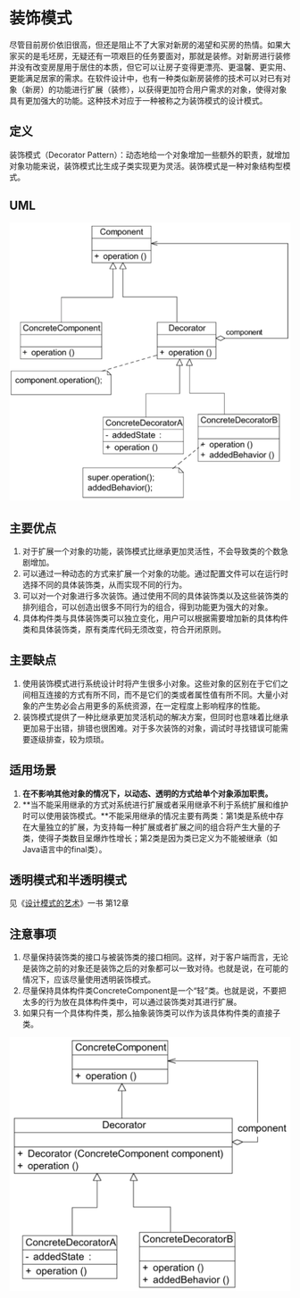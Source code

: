 # 装饰模式

尽管目前房价依旧很高，但还是阻止不了大家对新房的渴望和买房的热情。如果大家买的是毛坯房，无疑还有一项艰巨的任务要面对，那就是装修。对新房进行装修并没有改变房屋用于居住的本质，但它可以让房子变得更漂亮、更温馨、更实用、更能满足居家的需求。在软件设计中，也有一种类似新房装修的技术可以对已有对象（新房）的功能进行扩展（装修），以获得更加符合用户需求的对象，使得对象具有更加强大的功能。这种技术对应于一种被称之为装饰模式的设计模式。

## 定义

装饰模式（Decorator Pattern）：动态地给一个对象增加一些额外的职责，就增加对象功能来说，装饰模式比生成子类实现更为灵活。装饰模式是一种对象结构型模式。

## UML

![image-20240509174328620](./.gitbook/assets/image-20240509174328620.png)

## 主要优点

1. 对于扩展一个对象的功能，装饰模式比继承更加灵活性，不会导致类的个数急剧增加。
2. 可以通过一种动态的方式来扩展一个对象的功能。通过配置文件可以在运行时选择不同的具体装饰类，从而实现不同的行为。
3. 可以对一个对象进行多次装饰。通过使用不同的具体装饰类以及这些装饰类的排列组合，可以创造出很多不同行为的组合，得到功能更为强大的对象。
4. 具体构件类与具体装饰类可以独立变化，用户可以根据需要增加新的具体构件类和具体装饰类，原有类库代码无须改变，符合开闭原则。

## 主要缺点

1. 使用装饰模式进行系统设计时将产生很多小对象。这些对象的区别在于它们之间相互连接的方式有所不同，而不是它们的类或者属性值有所不同。大量小对象的产生势必会占用更多的系统资源，在一定程度上影响程序的性能。
2. 装饰模式提供了一种比继承更加灵活机动的解决方案，但同时也意味着比继承更加易于出错，排错也很困难。对于多次装饰的对象，调试时寻找错误可能需要逐级排查，较为烦琐。

## 适用场景

1. **在不影响其他对象的情况下，以动态、透明的方式给单个对象添加职责。**
2. **当不能采用继承的方式对系统进行扩展或者采用继承不利于系统扩展和维护时可以使用装饰模式。**不能采用继承的情况主要有两类：第1类是系统中存在大量独立的扩展，为支持每一种扩展或者扩展之间的组合将产生大量的子类，使得子类数目呈爆炸性增长；第2类是因为类已定义为不能被继承（如Java语言中的final类）。



## 透明模式和半透明模式

见《[设计模式的艺术](https://github.com/JiuYou2020/ReadingBook)》一书 第12章



## 注意事项

1. 尽量保持装饰类的接口与被装饰类的接口相同。这样，对于客户端而言，无论是装饰之前的对象还是装饰之后的对象都可以一致对待。也就是说，在可能的情况下，应该尽量使用透明装饰模式。
2. 尽量保持具体构件类ConcreteComponent是一个“轻”类。也就是说，不要把太多的行为放在具体构件类中，可以通过装饰类对其进行扩展。
3. 如果只有一个具体构件类，那么抽象装饰类可以作为该具体构件类的直接子类。

![image-20240509175238167](./.gitbook/assets/image-20240509175238167.png)
